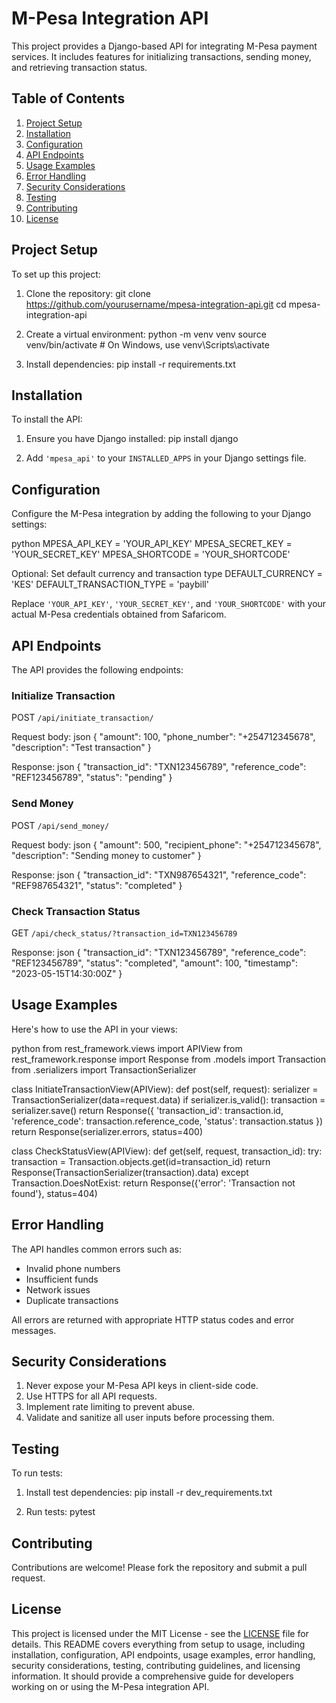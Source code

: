 # M-Pesa Integration API

This project provides a Django-based API for integrating M-Pesa payment services. It includes features for initializing transactions, sending money, and retrieving transaction status.

## Table of Contents

1. [Project Setup](#project-setup)
2. [Installation](#installation)
3. [Configuration](#configuration)
4. [API Endpoints](#api-endpoints)
5. [Usage Examples](#usage-examples)
6. [Error Handling](#error-handling)
7. [Security Considerations](#security-considerations)
8. [Testing](#testing)
9. [Contributing](#contributing)
10. [License](#license)

## Project Setup

To set up this project:

1. Clone the repository:
git clone https://github.com/yourusername/mpesa-integration-api.git cd mpesa-integration-api


2. Create a virtual environment:
python -m venv venv source venv/bin/activate # On Windows, use venv\Scripts\activate


3. Install dependencies:
pip install -r requirements.txt


## Installation

To install the API:

1. Ensure you have Django installed:
pip install django


2. Add `'mpesa_api'` to your `INSTALLED_APPS` in your Django settings file.

## Configuration

Configure the M-Pesa integration by adding the following to your Django settings:

python MPESA_API_KEY = 'YOUR_API_KEY' MPESA_SECRET_KEY = 'YOUR_SECRET_KEY' MPESA_SHORTCODE = 'YOUR_SHORTCODE'

Optional: Set default currency and transaction type
DEFAULT_CURRENCY = 'KES' DEFAULT_TRANSACTION_TYPE = 'paybill'


Replace `'YOUR_API_KEY'`, `'YOUR_SECRET_KEY'`, and `'YOUR_SHORTCODE'` with your actual M-Pesa credentials obtained from Safaricom.

## API Endpoints

The API provides the following endpoints:

### Initialize Transaction

POST `/api/initiate_transaction/`

Request body:
json { "amount": 100, "phone_number": "+254712345678", "description": "Test transaction" }


Response:
json { "transaction_id": "TXN123456789", "reference_code": "REF123456789", "status": "pending" }


### Send Money

POST `/api/send_money/`

Request body:
json { "amount": 500, "recipient_phone": "+254712345678", "description": "Sending money to customer" }


Response:
json { "transaction_id": "TXN987654321", "reference_code": "REF987654321", "status": "completed" }


### Check Transaction Status

GET `/api/check_status/?transaction_id=TXN123456789`

Response:
json { "transaction_id": "TXN123456789", "reference_code": "REF123456789", "status": "completed", "amount": 100, "timestamp": "2023-05-15T14:30:00Z" }


## Usage Examples

Here's how to use the API in your views:

python from rest_framework.views import APIView from rest_framework.response import Response from .models import Transaction from .serializers import TransactionSerializer

class InitiateTransactionView(APIView): def post(self, request): serializer = TransactionSerializer(data=request.data) if serializer.is_valid(): transaction = serializer.save() return Response({ 'transaction_id': transaction.id, 'reference_code': transaction.reference_code, 'status': transaction.status }) return Response(serializer.errors, status=400)

class CheckStatusView(APIView): def get(self, request, transaction_id): try: transaction = Transaction.objects.get(id=transaction_id) return Response(TransactionSerializer(transaction).data) except Transaction.DoesNotExist: return Response({'error': 'Transaction not found'}, status=404)


## Error Handling

The API handles common errors such as:

- Invalid phone numbers
- Insufficient funds
- Network issues
- Duplicate transactions

All errors are returned with appropriate HTTP status codes and error messages.

## Security Considerations

1. Never expose your M-Pesa API keys in client-side code.
2. Use HTTPS for all API requests.
3. Implement rate limiting to prevent abuse.
4. Validate and sanitize all user inputs before processing them.

## Testing

To run tests:

1. Install test dependencies:
pip install -r dev_requirements.txt


2. Run tests:
pytest


## Contributing

Contributions are welcome! Please fork the repository and submit a pull request.

## License

This project is licensed under the MIT License - see the [LICENSE](LICENSE) file for details.
This README covers everything from setup to usage, including installation, configuration, API endpoints, usage examples, error handling, security considerations, testing, contributing guidelines, and licensing information. It should provide a comprehensive guide for developers working on or using the M-Pesa integration API.
